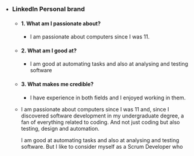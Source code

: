 - ### LinkedIn Personal brand
	- #### 1. What am I passionate about?
		- I am passionate about computers since I was 11.
	- #### 2. What am I good at?
		- I am good at automating tasks and also at analysing and testing software
	- #### 3. What makes me credible?
		- I have experience in both fields and I enjoyed working in them.
	- I am passionate about computers since I was 11 and, since I discovered software development in my undergraduate degree, a fan of everything related to coding. And not just coding but also testing, design and automation.
	  
	  I am good at automating tasks and also at analysing and testing software. But I like to consider myself as a Scrum Developer who